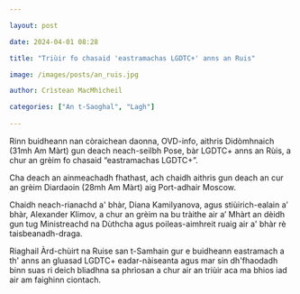 ```yaml
---

layout: post

date: 2024-04-01 08:28

title: "Triùir fo chasaid 'eastramachas LGDTC+' anns an Ruis"

image: /images/posts/an_ruis.jpg

author: Crìstean MacMhìcheil

categories: ["An t-Saoghal", "Lagh"]
  
---
```


Rinn buidheann nan còraichean daonna, OVD-info, aithris Didòmhnaich (31mh Am Màrt) gun deach neach-seilbh Pose, bàr LGDTC+ anns an Rùis, a chur an grèim fo chasaid “eastramachas LGDTC+”.

Cha deach an ainmeachadh fhathast, ach chaidh aithris gun deach an cur an grèim Diardaoin (28mh Am Màrt) aig Port-adhair Moscow.

Chaidh neach-rianachd a' bhàr, Diana Kamilyanova, agus stiùirich-ealain a’ bhàr, Alexander Klimov, a chur an grèim na bu tràithe air a’ Mhàrt an dèidh gun tug Ministreachd na Dùthcha agus poileas-aimhreit ruaig air a' bhàr rè taisbeanadh-draga.

Riaghail Àrd-chùirt na Ruise san t-Samhain gur e buidheann eastramach a th' anns an gluasad LGDTC+ eadar-nàiseanta agus mar sin dh'fhaodadh binn suas ri deich bliadhna sa phrìosan a chur air an triùir aca ma bhios iad air am faighinn ciontach.